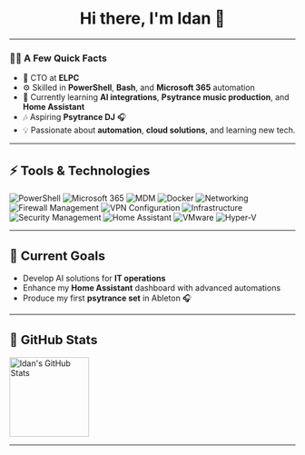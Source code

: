 <h1 align="center" style="font-size: 28px;">Hi there, I'm Idan 👋</h1>

---

### 🧑‍💻 **A Few Quick Facts**
- 🚀 CTO at **ELPC**
- ⚙️ Skilled in **PowerShell**, **Bash**, and **Microsoft 365** automation  
- 🌱 Currently learning **AI integrations**, **Psytrance music production**, and **Home Assistant**
- 🎶 Aspiring **Psytrance DJ** 🎧  
- 💡 Passionate about **automation**, **cloud solutions**, and learning new tech.

---

<h2 align="left" style="font-size: 22px;">⚡ Tools & Technologies</h2>

<p align="left"> <!-- Scripting and Automation Tools --> <img src="https://img.shields.io/badge/PowerShell-5391FE?style=flat&logo=powershell&logoColor=white" alt="PowerShell" /> <img src="https://img.shields.io/badge/Microsoft%20365-D83B01?style=flat&logo=microsoftoffice&logoColor=white" alt="Microsoft 365" /> <img src="https://img.shields.io/badge/MDM-0078D7?style=flat&logo=apple&logoColor=white" alt="MDM" /> <img src="https://img.shields.io/badge/Docker-2496ED?style=flat&logo=docker&logoColor=white" alt="Docker" /> <!-- Networking --> <img src="https://img.shields.io/badge/Networking-0078D7?style=flat&logo=cisco&logoColor=white" alt="Networking" /> <img src="https://img.shields.io/badge/Firewall%20Management-FF0033?style=flat&logo=fortinet&logoColor=white" alt="Firewall Management" /> <img src="https://img.shields.io/badge/VPN%20Configuration-2CA5E0?style=flat&logo=wireguard&logoColor=white" alt="VPN Configuration" /> <!-- Infrastructure & Security --> <img src="https://img.shields.io/badge/Infrastructure-1E90FF?style=flat&logo=vmware&logoColor=white" alt="Infrastructure" /> <img src="https://img.shields.io/badge/Security%20Management-000000?style=flat&logo=security&logoColor=white" alt="Security Management" /> <!-- Home Automation --> <img src="https://img.shields.io/badge/Home%20Assistant-41BDF5?style=flat&logo=home-assistant&logoColor=white" alt="Home Assistant" /> <!-- Virtualization --> <img src="https://img.shields.io/badge/VMware-607078?style=flat&logo=vmware&logoColor=white" alt="VMware" /> <img src="https://img.shields.io/badge/HyperV-0078D7?style=flat&logo=microsoft&logoColor=white" alt="Hyper-V" /> </p>

---

<h2 align="left" style="font-size: 22px;">🎯 Current Goals</h2>

- Develop AI solutions for **IT operations**  
- Enhance my **Home Assistant** dashboard with advanced automations  
- Produce my first **psytrance set** in Ableton 🎧

---

<h2 align="left" style="font-size: 22px;">🚀 GitHub Stats</h2>
   <tr>
      <!-- GitHub Stats -->
      <td>
         <a href="https://github.com/Idanada">
            <img height="140em" src="https://github-readme-stats.vercel.app/api?username=Idanada&show_icons=true&theme=dark&include_all_commits=true&count_private=true" alt="Idan's GitHub Stats" />
         </a>
      </td>

---
